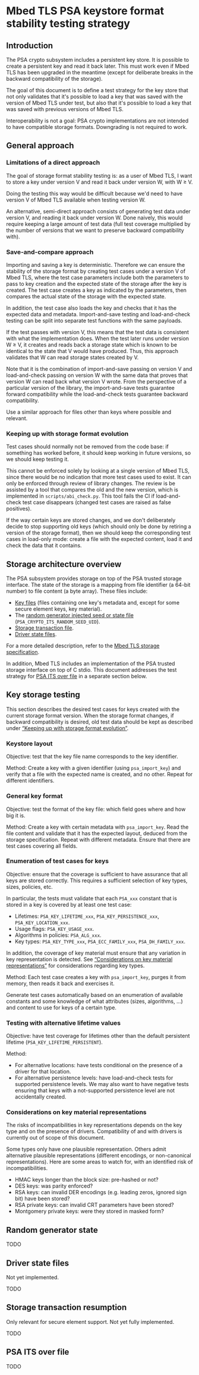 # Mbed TLS PSA keystore format stability testing strategy## IntroductionThe PSA crypto subsystem includes a persistent key store. It is possible to create a persistent key and read it back later. This must work even if Mbed TLS has been upgraded in the meantime (except for deliberate breaks in the backward compatibility of the storage).The goal of this document is to define a test strategy for the key store that not only validates that it's possible to load a key that was saved with the version of Mbed TLS under test, but also that it's possible to load a key that was saved with previous versions of Mbed TLS.Interoperability is not a goal: PSA crypto implementations are not intended to have compatible storage formats. Downgrading is not required to work.## General approach### Limitations of a direct approachThe goal of storage format stability testing is: as a user of Mbed TLS, I want to store a key under version V and read it back under version W, with W ≥ V.Doing the testing this way would be difficult because we'd need to have version V of Mbed TLS available when testing version W.An alternative, semi-direct approach consists of generating test data under version V, and reading it back under version W. Done naively, this would require keeping a large amount of test data (full test coverage multiplied by the number of versions that we want to preserve backward compatibility with).### Save-and-compare approachImporting and saving a key is deterministic. Therefore we can ensure the stability of the storage format by creating test cases under a version V of Mbed TLS, where the test case parameters include both the parameters to pass to key creation and the expected state of the storage after the key is created. The test case creates a key as indicated by the parameters, then compares the actual state of the storage with the expected state.In addition, the test case also loads the key and checks that it has the expected data and metadata. Import-and-save testing and load-and-check testing can be split into separate test functions with the same payloads.If the test passes with version V, this means that the test data is consistent with what the implementation does. When the test later runs under version W ≥ V, it creates and reads back a storage state which is known to be identical to the state that V would have produced. Thus, this approach validates that W can read storage states created by V.Note that it is the combination of import-and-save passing on version V and load-and-check passing on version W with the same data that proves that version W can read back what version V wrote. From the perspective of a particular version of the library, the import-and-save tests guarantee forward compatibility while the load-and-check tests guarantee backward compatibility.Use a similar approach for files other than keys where possible and relevant.### Keeping up with storage format evolutionTest cases should normally not be removed from the code base: if something has worked before, it should keep working in future versions, so we should keep testing it.This cannot be enforced solely by looking at a single version of Mbed TLS, since there would be no indication that more test cases used to exist. It can only be enforced through review of library changes. The review is be assisted by a tool that compares the old and the new version, which is implemented in `scripts/abi_check.py`. This tool fails the CI if load-and-check test case disappears (changed test cases are raised as false positives).If the way certain keys are stored changes, and we don't deliberately decide to stop supporting old keys (which should only be done by retiring a version of the storage format), then we should keep the corresponding test cases in load-only mode: create a file with the expected content, load it and check the data that it contains.## Storage architecture overviewThe PSA subsystem provides storage on top of the PSA trusted storage interface. The state of the storage is a mapping from file identifier (a 64-bit number) to file content (a byte array). These files include:* [Key files](#key-storage) (files containing one key's metadata and, except for some secure element keys, key material).* The [random generator injected seed or state file](#random-generator-state) (`PSA_CRYPTO_ITS_RANDOM_SEED_UID`).* [Storage transaction file](#storage-transaction-resumption).* [Driver state files](#driver-state-files).For a more detailed description, refer to the [Mbed TLS storage specification](../mbed-crypto-storage-specification.md).In addition, Mbed TLS includes an implementation of the PSA trusted storage interface on top of C stdio. This document addresses the test strategy for [PSA ITS over file](#psa-its-over-file) in a separate section below.## Key storage testingThis section describes the desired test cases for keys created with the current storage format version. When the storage format changes, if backward compatibility is desired, old test data should be kept as described under [“Keeping up with storage format evolution”](#keeping-up-with-storage-format-evolution).### Keystore layoutObjective: test that the key file name corresponds to the key identifier.Method: Create a key with a given identifier (using `psa_import_key`) and verify that a file with the expected name is created, and no other. Repeat for different identifiers.### General key formatObjective: test the format of the key file: which field goes where and how big it is.Method: Create a key with certain metadata with `psa_import_key`. Read the file content and validate that it has the expected layout, deduced from the storage specification. Repeat with different metadata. Ensure that there are test cases covering all fields.### Enumeration of test cases for keysObjective: ensure that the coverage is sufficient to have assurance that all keys are stored correctly. This requires a sufficient selection of key types, sizes, policies, etc.In particular, the tests must validate that each `PSA_xxx` constant that is stored in a key is covered by at least one test case:* Lifetimes: `PSA_KEY_LIFETIME_xxx`, `PSA_KEY_PERSISTENCE_xxx`, `PSA_KEY_LOCATION_xxx`.* Usage flags: `PSA_KEY_USAGE_xxx`.* Algorithms in policies: `PSA_ALG_xxx`.* Key types: `PSA_KEY_TYPE_xxx`, `PSA_ECC_FAMILY_xxx`, `PSA_DH_FAMILY_xxx`.In addition, the coverage of key material must ensure that any variation in key representation is detected. See [“Considerations on key material representations”](#Considerations-on-key-material-representations) for considerations regarding key types.Method: Each test case creates a key with `psa_import_key`, purges it from memory, then reads it back and exercises it.Generate test cases automatically based on an enumeration of available constants and some knowledge of what attributes (sizes, algorithms, …) and content to use for keys of a certain type.### Testing with alternative lifetime valuesObjective: have test coverage for lifetimes other than the default persistent lifetime (`PSA_KEY_LIFETIME_PERSISTENT`).Method:* For alternative locations: have tests conditional on the presence of a driver for that location.* For alternative persistence levels: have load-and-check tests for supported persistence levels. We may also want to have negative tests ensuring that keys with a not-supported persistence level are not accidentally created.### Considerations on key material representationsThe risks of incompatibilities in key representations depends on the key type and on the presence of drivers. Compatibility of and with drivers is currently out of scope of this document.Some types only have one plausible representation. Others admit alternative plausible representations (different encodings, or non-canonical representations).Here are some areas to watch for, with an identified risk of incompatibilities.* HMAC keys longer than the block size: pre-hashed or not?* DES keys: was parity enforced?* RSA keys: can invalid DER encodings (e.g. leading zeros, ignored sign bit) have been stored?* RSA private keys: can invalid CRT parameters have been stored?* Montgomery private keys: were they stored in masked form?## Random generator stateTODO## Driver state filesNot yet implemented.TODO## Storage transaction resumptionOnly relevant for secure element support. Not yet fully implemented.TODO## PSA ITS over fileTODO